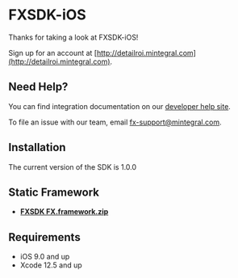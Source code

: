 # FXSDK-iOS

Thanks for taking a look at FXSDK-iOS! 

Sign up for an account at [http://detailroi.mintegral.com](http://detailroi.mintegral.com).


## Need Help?

You can find integration documentation on our [developer help site](https://fx-support.gitbook.io/mtg-fx/).

To file an issue with our team, email [fx-support@mintegral.com](mailto:fx-support@mintegral.com).


## Installation

The current version of the SDK is 1.0.0

## Static Framework
- **[FXSDK  FX.framework.zip](https://github.com/MTGfxplatform/FXSDK-iOS/files/7387964/FX.framework.zip)**

## Requirements

- iOS 9.0 and up
- Xcode 12.5 and up


